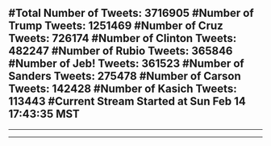 #Total Number of Tweets: 3716905 
#Number of Trump Tweets: 1251469
#Number of Cruz Tweets: 726174
#Number of Clinton Tweets: 482247
#Number of Rubio Tweets: 365846
#Number of Jeb! Tweets: 361523
#Number of Sanders Tweets: 275478
#Number of Carson Tweets: 142428
#Number of Kasich Tweets: 113443
#Current Stream Started at Sun Feb 14 17:43:35 MST
---
---
---
